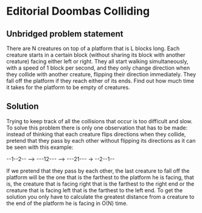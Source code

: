 # Editorial Doombas Colliding

## Unbridged problem statement

There are N creatures on top of a platform that is L blocks long. Each creature starts in a certain block (without sharing its block with another creature) facing either left or right. They all start walking simultaneously, with a speed of 1 block per second, and they only change direction when they collide with another creature, flipping their direction immediately. They fall off the platform if they reach either of its ends. Find out how much time it takes for the platform to be empty of creatures.

## Solution

Trying to keep track of all the collisions that occur is too difficult and slow. To solve this problem there is only one observation that has to be made: instead of thinking that each creature flips directions when they collide, pretend that they pass by each other without flipping its directions as it can be seen with this example:

--1--2-- —> ---12--- —> ---21--- -> --2--1--

If we pretend that they pass by each other, the last creature to fall off the platform will be the one that is the farthest to the platform he is facing, that is, the creature that is facing right that is the farthest to the right end or the creature that is facing left that is the farthest to the left end. To get the solution you only have to calculate the greatest distance from a creature to the end of the platform he is facing in O(N) time.